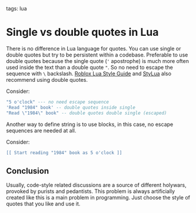 <!-- Description: There is no technical difference between single and double quotes in strings in Lua language. Just choose the style of quotes that you like and use it.-->

tags: lua

# Single vs double quotes in Lua

There is no difference in Lua language for quotes. You can use single
or double quotes but try to be persistent within a codebase. Preferable to use
double quotes because the single quote (`'` apostrophe) is much more often
used inside the text than a double quote `"`. So no need to escape the
sequence with `\` backslash.
[Roblox Lua Style Guide](https://roblox.github.io/lua-style-guide/) and
[StyLua](/post/stylua-opinionated-code-formatter-for-lua.html) also recommend
using double quotes.

Consider:

```lua
"5 o'clock" --- no need escape sequence
'Read "1984" book' -- double quotes inside single
"Read \"1984\" book" -- double quotes double single (escaped)
```

Another way to define string is to use blocks, in this case, no escape
sequences are needed at all.

Consider:

```lua
[[ Start reading "1984" book as 5 o'clock ]]
```

## Conclusion
Usually, code-style related discussions are a source of different holywars,
provoked by purists and pedantists. This problem is always artificially created
like this is a main problem in programming. Just choose the style of quotes
that you like and use it.
